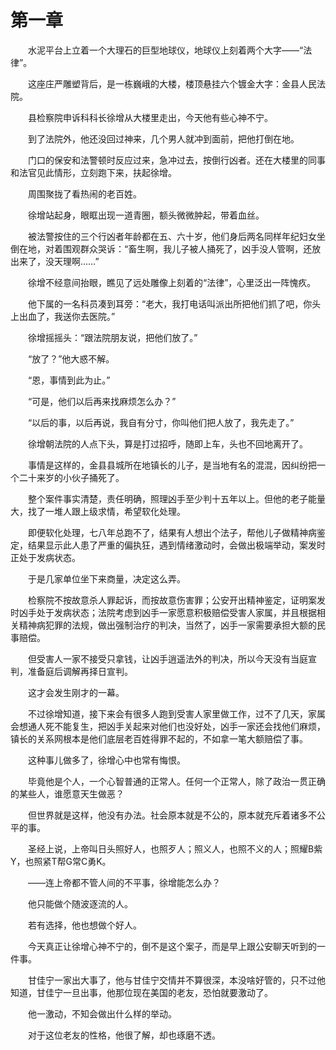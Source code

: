 #	第一章

　　水泥平台上立着一个大理石的巨型地球仪，地球仪上刻着两个大字——“法律”。

　　这座庄严雕塑背后，是一栋巍峨的大楼，楼顶悬挂六个镀金大字：金县人民法院。

　　县检察院申诉科科长徐增从大楼里走出，今天他有些心神不宁。

　　到了法院外，他还没回过神来，几个男人就冲到面前，把他打倒在地。

　　门口的保安和法警顿时反应过来，急冲过去，按倒行凶者。还在大楼里的同事和法官见此情形，立刻跑下来，扶起徐增。

　　周围聚拢了看热闹的老百姓。

　　徐增站起身，眼眶出现一道青圈，额头微微肿起，带着血丝。

　　被法警按住的三个行凶者年龄都在五、六十岁，他们身后两名同样年纪妇女坐倒在地，对着围观群众哭诉：“畜生啊，我儿子被人捅死了，凶手没人管啊，还放出来了，没天理啊……”

　　徐增不经意间抬眼，瞧见了远处雕像上刻着的“法律”，心里泛出一阵愧疚。

　　他下属的一名科员凑到耳旁：“老大，我打电话叫派出所把他们抓了吧，你头上出血了，我送你去医院。”

　　徐增摇摇头：“跟法院朋友说，把他们放了。”

　　“放了？”他大惑不解。

　　“恩，事情到此为止。”

　　“可是，他们以后再来找麻烦怎么办？”

　　“以后的事，以后再说，我自有分寸，你叫他们把人放了，我先走了。”

　　徐增朝法院的人点下头，算是打过招呼，随即上车，头也不回地离开了。

　　事情是这样的，金县县城所在地镇长的儿子，是当地有名的混混，因纠纷把一个二十来岁的小伙子捅死了。

　　整个案件事实清楚，责任明确，照理凶手至少判十五年以上。但他的老子能量大，找了一堆人跟上级求情，希望软化处理。

　　即便软化处理，七八年总跑不了，结果有人想出个法子，帮他儿子做精神病鉴定，结果显示此人患了严重的偏执狂，遇到情绪激动时，会做出极端举动，案发时正处于发病状态。

　　于是几家单位坐下来商量，决定这么弄。

　　检察院不按故意杀人罪起诉，而按故意伤害罪；公安开出精神鉴定，证明案发时凶手处于发病状态；法院考虑到凶手一家愿意积极赔偿受害人家属，并且根据相关精神病犯罪的法规，做出强制治疗的判决，当然了，凶手一家需要承担大额的民事赔偿。

　　但受害人一家不接受只拿钱，让凶手逍遥法外的判决，所以今天没有当庭宣判，准备庭后调解再择日宣判。

　　这才会发生刚才的一幕。

　　不过徐增知道，接下来会有很多人跑到受害人家里做工作，过不了几天，家属会想通人死不能复生，把凶手关起来对他们也没好处，凶手一家还会找他们麻烦，镇长的关系网根本是他们底层老百姓得罪不起的，不如拿一笔大额赔偿了事。

　　这种事儿做多了，徐增心中也常有悔恨。

　　毕竟他是个人，一个心智普通的正常人。任何一个正常人，除了政治一贯正确的某些人，谁愿意天生做恶？

　　但世界就是这样，他没有办法。社会原本就是不公的，原本就充斥着诸多不公平的事。

　　圣经上说，上帝叫日头照好人，也照歹人；照义人，也照不义的人；照耀B紫Y，也照紧T帮G常C勇K。

　　——连上帝都不管人间的不平事，徐增能怎么办？

　　他只能做个随波逐流的人。

　　若有选择，他也想做个好人。

　　今天真正让徐增心神不宁的，倒不是这个案子，而是早上跟公安聊天听到的一件事。

　　甘佳宁一家出大事了，他与甘佳宁交情并不算很深，本没啥好管的，只不过他知道，甘佳宁一旦出事，他那位现在美国的老友，恐怕就要激动了。

　　他一激动，不知会做出什么样的举动。

　　对于这位老友的性格，他很了解，却也琢磨不透。